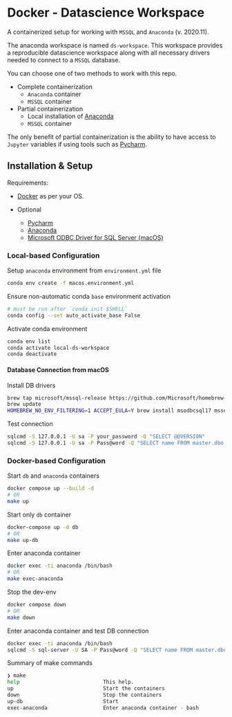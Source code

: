 # Docker - Datascience Workspace

A containerized setup for working with `MSSQL` and `Anaconda` (v. 2020.11).

The anaconda workspace is named `ds-workspace`. This workspace provides a reproducible datascience workspace along with all necessary drivers needed to connect to a `MSSQL` database.

You can choose one of two methods to work with this repo.

* Complete containerization
  * `Anaconda` container
  * `MSSQL` container
* Partial containerization
  * Local installation of [Anaconda](https://docs.anaconda.com/anaconda/install/index.html)
  * `MSSQL` container

The only benefit of partial containerization is the ability to have access to `Jupyter` variables if using tools such as [Pycharm](https://www.jetbrains.com/pycharm/).

## Installation & Setup

Requirements:

* [Docker](https://docs.docker.com/get-docker/) as per your OS.

* Optional
  * [Pycharm](https://www.jetbrains.com/pycharm/)
  * [Anaconda](https://docs.anaconda.com/anaconda/install/index.html)
  * [Microsoft ODBC Driver for SQL Server (macOS)](https://docs.microsoft.com/en-us/sql/connect/odbc/linux-mac/install-microsoft-odbc-driver-sql-server-macos?view=sql-server-ver15)

### Local-based Configuration

Setup `anaconda` environment from `environment.yml` file

```sh
conda env create -f macos.environment.yml
```

Ensure non-automatic conda `base` environment activation

```sh
# must be run after `conda init $SHELL`
conda config --set auto_activate_base False
```

Activate conda environment

```sh
conda env list
conda activate local-ds-workspace
conda deactivate
```

#### Database Connection from macOS

Install DB drivers

```sh
brew tap microsoft/mssql-release https://github.com/Microsoft/homebrew-mssql-release
brew update
HOMEBREW_NO_ENV_FILTERING=1 ACCEPT_EULA=Y brew install msodbcsql17 mssql-tools
```

Test connection

```sh
sqlcmd -S 127.0.0.1 -U sa -P your_password -Q "SELECT @@VERSION"
sqlcmd -S 127.0.0.1 -U sa -P Pass@word -Q "SELECT name FROM master.dbo.sysdatabases"
```

### Docker-based Configuration

Start `db` and `anaconda` containers

```sh
docker compose up --build -d
# OR
make up
```

Start only `db` container

```sh
docker-compose up -d db
# OR
make up-db
```

Enter anaconda container

```sh
docker exec -ti anaconda /bin/bash
# OR
make exec-anaconda
```

Stop the dev-env

```sh
docker compose down
# OR
make down
```

Enter anaconda container and test DB connection

```sh
docker exec -ti anaconda /bin/bash
sqlcmd -S sql-server -U SA -P Pass@word -Q "SELECT name FROM master.dbo.sysdatabases"
```

Summary of make commands

```sh
❯ make
help                           This help.
up                             Start the containers
down                           Stop the containers
up-db                          Start
exec-anaconda                  Enter anaconda container - bash
```